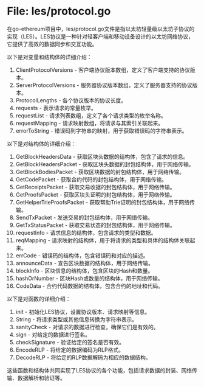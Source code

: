 # File: les/protocol.go

在go-ethereum项目中，les/protocol.go文件是指以太坊轻量级以太坊子协议的实现（LES）。LES协议是一种针对轻客户端和移动设备设计的以太坊网络协议，它提供了高效的数据同步和交互功能。

以下是对变量和结构体的详细介绍：

1. ClientProtocolVersions - 客户端协议版本数组，定义了客户端支持的协议版本。
2. ServerProtocolVersions - 服务器协议版本数组，定义了服务器支持的协议版本。
3. ProtocolLengths - 各个协议版本的协议长度。
4. requests - 表示请求的常量枚举。
5. requestList - 请求列表数组，定义了各个请求类型的枚举名称。
6. requestMapping - 请求映射数组，将请求与其索引关联起来。
7. errorToString - 错误码到字符串的映射，用于获取错误码的字符串表示。

以下是对结构体的详细介绍：

1. GetBlockHeadersData - 获取区块头数据的结构体，包含了请求的信息。
2. GetBlockHeadersPacket - 获取区块头数据的封包结构体，用于网络传输。
3. GetBlockBodiesPacket - 获取区块数据的封包结构体，用于网络传输。
4. GetCodePacket - 获取合约代码的封包结构体，用于网络传输。
5. GetReceiptsPacket - 获取交易收据的封包结构体，用于网络传输。
6. GetProofsPacket - 获取区块头证明的封包结构体，用于网络传输。
7. GetHelperTrieProofsPacket - 获取帮助Trie证明的封包结构体，用于网络传输。
8. SendTxPacket - 发送交易的封包结构体，用于网络传输。
9. GetTxStatusPacket - 获取交易状态的封包结构体，用于网络传输。
10. requestInfo - 请求信息的结构体，包含请求的类型和数据。
11. reqMapping - 请求映射的结构体，用于将请求的类型和具体的结构体关联起来。
12. errCode - 错误码的结构体，包含错误码和对应的描述。
13. announceData - 宣告区块数据的结构体，用于网络传输。
14. blockInfo - 区块信息的结构体，包含区块的Hash和数量。
15. hashOrNumber - 区块Hash或数量的结构体，用于网络传输。
16. CodeData - 合约代码数据的结构体，包含合约的地址和代码。

以下是对函数的详细介绍：

1. init - 初始化LES协议，设置协议版本、请求映射等信息。
2. String - 将请求类型或其他信息转换为字符串表示。
3. sanityCheck - 对请求的数据进行检查，确保它们是有效的。
4. sign - 对给定的数据进行签名。
5. checkSignature - 验证给定的签名是否有效。
6. EncodeRLP - 将给定的数据编码为RLP格式。
7. DecodeRLP - 将给定的RLP数据解码为相应的数据结构。

这些函数和结构体共同实现了LES协议的各个功能，包括请求数据的封装、网络传输、数据解析和验证等。


